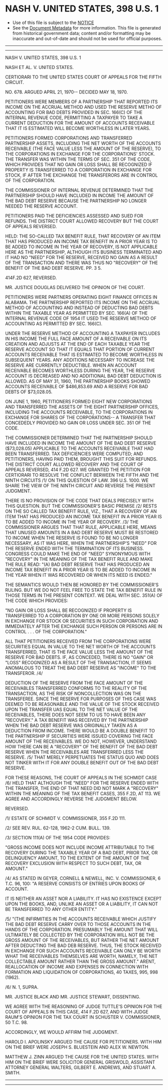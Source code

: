 ---
---

# NASH V. UNITED STATES, 398 U.S. 1

* Use of this file is subject to the [NOTICE](https://github.com/publicdocs/notice/blob/master/NOTICE)
* See the [Document Metadata](../../../) for more information.
  This file is generated from historical government data; content and/or formatting may be inaccurate and out-of-date and should not be used for official purposes.

----------
----------

NASH V. UNITED STATES, 398 U.S. 1

NASH ET AL. V. UNITED STATES.

CERTIORARI TO THE UNITED STATES COURT OF APPEALS FOR THE FIFTH CIRCUIT.

NO. 678.  ARGUED APRIL 21, 1970-- DECIDED MAY 18, 1970.

PETITIONERS WERE MEMBERS OF A PARTNERSHIP THAT REPORTED ITS INCOME ON THE ACCRUAL METHOD AND USED THE RESERVE METHO OF ACCOUNTING FOR BAD DEBTS PROVIDED IN SEC. 166(C) OF THE INTERNAL REVENUE CODE, PERMITTING A TAXPAYER TO TAKE A CURRENT DEDUCTION FOR THE AMOUNT OF ACCOUNTS RECEIVABLE THAT IT IS ESTIMATED WILL BECOME WORTHLESS IN LATER YEARS.

PETITIONERS FORMED CORPORATIONS AND TRANSFERRED PARTNERSHIP ASSETS, INCLUDING THE NET WORTH OF THE ACCOUNTS RECEIVABLE (THE FACE VALUE LESS THE AMOUNT OF THE RESERVE), TO THE CORPORATIONS IN EXCHANGE FOR THE CORPORATIONS' STOCK.  THE TRANSFER WAS WITHIN THE TERMS OF SEC. 351 OF THE CODE, WHICH PROVIDES THAT NO GAIN OR LOSS SHALL BE RECOGNIZED IF PROPERTY IS TRANSFERRED TO A CORPORATION IN EXCHANGE FOR STOCK, IF AFTER THE EXCHANGE THE TRANSFERORS ARE IN CONTROL OF THE CORPORATION.

THE COMMISSIONER OF INTERNAL REVENUE DETERMINED THAT THE PARTNERSHIP SHOULD HAVE INCLUDED IN INCOME THE AMOUNT OF THE BAD DEBT RESERVE BECAUSE THE PARTNERSHIP NO LONGER NEEDED THE RESERVE ACCOUNT.

PETITIONERS PAID THE DEFICIENCIES ASSESSED AND SUED FOR REFUNDS.  THE DISTRICT COURT ALLOWED RECOVERY BUT THE COURT OF APPEALS REVERSED.

HELD:  THE SO-CALLED TAX BENEFIT RULE, THAT RECOVERY OF AN ITEM THAT HAS PRODUCED AN INCOME TAX BENEFIT IN A PRIOR YEAR IS TO BE ADDED TO INCOME IN THE YEAR OF RECOVERY, IS NOT APPLICABLE HERE AS THE PARTNERSHIP, ALTHOUGH ITS BUSINESS TERMINATED AND IT HAD NO "NEED" FOR THE RESERVE, RECEIVED NO GAIN AS A RESULT OF THE TRANSACTION AND THERE WAS THUS NO "RECOVERY" OF THE BENEFIT OF THE BAD DEBT RESERVE.  PP. 3 5.

414F.2D 627, REVERSED.

MR. JUSTICE DOUGLAS DELIVERED THE OPINION OF THE COURT.

PETITIONERS WERE PARTNERS OPERATING EIGHT FINANCE OFFICES IN ALABAMA.  THE PARTNERSHIP REPORTED ITS INCOME ON THE ACCRUAL METHOD OF ACCOUNTING AND INSTEAD OF DEDUCTING BAD DEBTS WITHIN THE TAXABLE YEAR AS PERMITTED BY SEC. 166(A) OF THE INTERNAL REVENUE CODE OF 1954 IT USED THE RESERVE METHOD OF ACCOUNTING AS PERMITTED BY SEC. 166(C).

UNDER THE RESERVE METHOD OF ACCOUNTING A TAXPAYER INCLUDES IN HIS INCOME THE FULL FACE AMOUNT OF A RECEIVABLE ON ITS CREATION AND ADJUSTS AT THE END OF EACH TAXABLE YEAR THE RESERVE ACCOUNT SO THAT IT EQUALS THAT PORTION OF CURRENT ACCOUNTS RECEIVABLE THAT IS ESTIMATED TO BECOME WORTHLESS IN SUBSEQUENT YEARS.  ANY ADDITIONS NECESSARY TO INCREASE THE RESERVE ARE CURRENTLY DEDUCTIBLE.  WHEN AN ACCOUNT RECEIVABLE BECOMES WORTHLESS DURING THE YEAR, THE RESERVE ACCOUNT IS DECREASED AND NO ADDITIONAL BAD DEBT DEDUCTION IS ALLOWED.  AS OF MAY 31, 1960, THE PARTNERSHIP BOOKS SHOWED ACCOUNTS RECEIVABLE OF $486,853.69 AND A RESERVE FOR BAD DEBTS OF $73,028.05.

ON JUNE 1, 1960, PETITIONERS FORMED EIGHT NEW CORPORATIONS AND TRANSFERRED THE ASSETS OF THE EIGHT PARTNERSHIP OFFICES, INCLUDING THE ACCOUNTS RECEIVABLE, TO THE CORPORATIONS IN EXCHANGE FOR SHARES OF THE CORPORATIONS-- A TRANSFER THAT CONCEDEDLY PROVIDED NO GAIN OR LOSS UNDER SEC. 351 OF THE CODE.

THE COMMISSIONER DETERMINED THAT THE PARTNERSHIP SHOULD HAVE INCLUDED IN INCOME THE AMOUNT OF THE BAD DEBT RESERVE ($73,028.05) APPLICABLE TO THE ACCOUNTS RECEIVABLE THAT HAD BEEN TRANSFERRED.  TAX DEFICIENCIES WERE COMPUTED; AND PETITIONERS, HAVING PAID THEM, BROUGHT THIS SUIT FOR REFUNDS.  THE DISTRICT COURT ALLOWED RECOVERY AND THE COURT OF APPEALS REVERSED, 414 F.2D 627.  WE GRANTED THE PETITION FOR CERTIORARI TO RESOLVE THE CONFLICT BERWEEN THE FIFTH AND THE NINTH CIRCUITS /1/  ON THIS QUESTION OF LAW.  396 U.S. 1000.  WE SHARE THE VIEW OF THE NINTH CIRCUIT AND REVERSE THE PRESENT JUDGMENT.

THERE IS NO PROVISION OF THE CODE THAT DEALS PRECISELY WITH THIS QUESTION.  BUT THE COMMISSIONER'S BASIC PREMISE /2/  RESTS ON THE SO CALLED TAX BENEFIT RULE, VIZ., THAT A RECOVERY OF AN ITEM THAT HAS PRODUCED AN INCOME TAX BENEFIT IN A PRIOR YEAR IS TO BE ADDED TO INCOME IN THE YEAR OF RECOVERY.  /3/  THE COMMISSIONER ARGUES THAT THAT RULE, APPLICABLE HERE, MEANS THAT UNUSED AMOUNTS IN A BAD DEBT RESERVE MUST BE RESTORED TO INCOME WHEN THE RESERVE IS FOUND TO BE NO LONGER NECESSARY, AS IT WAS HERE, WHEN THE PARTNERSHIP'S "NEED" FOR THE RESERVE ENDED WITH THE TERMINATION OF ITS BUSINESS.  CONGRESS COULD MAKE THE END OF "NEED" SYNONYMOUS WITH "RECOVERY" IN THE MEANING OF THE TAX BENEFIT RULE AND MAKE THE RULE READ:  "(A) BAD DEBT RESERVE THAT HAS PRODUCED AN INCOME TAX BENEFIT IN A PRIOR YEAR IS TO BE ADDED TO INCOME IN THE YEAR WHEN IT WAS RECOVERED OR WHEN ITS NEED IS ENDED."

THE SEMANTICS WOULD THEN BE HONORED BY THE COMMISSIONER'S RULING.  BUT WE DO NOT FEEL FREE TO STATE THE TAX BENEFIT RULE IN THOSE TERMS IN THE PRESENT CONTEXT.  WE DEAL WITH SEC. 351(A) OF THE CODE WHICH PROVIDES:

"NO GAIN OR LOSS SHALL BE RECOGNIZED IF PROPERTY IS TRANSFERRED TO A CORPORATION BY ONE OR MORE PERSONS SOLELY IN EXCHANGE FOR STOCK OR SECURITIES IN SUCH CORPORATION AND IMMEDIATELY AFTER THE EXCHANGE SUCH PERSON OR PERSONS ARE IN CONTROL . . . OF THE CORPORATION."

ALL THAT PETITIONERS RECEIVED FROM THE CORPORATIONS WERE SECURITIES EQUAL IN VALUE TO THE NET WORTH OF THE ACCOUNTS TRANSFERRED, THAT IS THE FACE VALUE LESS THE AMOUNT OF THE RESERVE FOR BAD DEBTS.  IF, AS CONCEDED, THERE IS NO "GAIN" OR "LOSS" RECOGNIZED AS A RESULT OF THE TRANSACTION, IT SEEMS ANOMALOUS TO TREAT THE BAD DEBT RESERVE AS "INCOME" TO THE TRANSFEROR.  /4/

DEDUCTION OF THE RESERVE FROM THE FACE AMOUNT OF THE RECEIVABLES TRANSFERRED CONFORMS TO THE REALITY OF THE TRANSACTION, AS THE RISK OF NONCOLLECTION WAS ON THE TRANSFEREE.  SINCE THE RESERVE FOR PURPOSES OF THIS CASE WAS DEEMED TO BE REASONABLE AND THE VALUE OF THE STOCK RECEIVED UPON THE TRANSFER UAS EQUAL TO THE NET VALUE OF THE RECEIVABLES, THERE DOES NOT SEEM TO US TO HAVE BEEN ANY "RECOVERY."  A TAX BENEFIT WAS RECEIVED BY THE PARTNERSHIP WHEN THE BAD DEBT RESERVE WAS ORIGINALLY TAKEN AS A DEDUCTION FROM INCOME.  THERE WOULD BE A DOUBLE BENEFIT TO THE PARTNERSHIP IF SECURITIES WERE ISSUED COVERING THE FACE AMOUNT OF THE RECEIVABLES.  WE DO NOT, HOWEVER, UNDERSTAND HOW THERE CAN BE A "RECOVERY" OF THE BENEFIT OF THE BAD DEBT RESERVE WHEN THE RECEIVABLES ARE TRANSFERRED LESS THE RESERVE.  /5/  THAT MERELY PERPETUATES THE STATUS QUO AND DOES NOT TINKER WITH IT FOR ANY DOUBLE BENEFIT OUT OF THE BAD DEBT RESERVE.

FOR THESE REASONS, THE COURT OF APPEALS IN THE SCHMIDT CASE /6/ HELD THAT ALTHOUGH THE "NEED" FOR THE RESERVE ENDED WITH THE TRANSFER, THE END OF THAT NEED DID NOT MARK A "RECOVERY" WITHIN THE MEANING OF THE TAX BENEFIT CASES, 355 F.2D, AT 113.  WE AGREE AND ACCORDINGLY REVERSE THE JUDGMENT BELOW.

REVERSED.

/1/  ESTATE OF SCHMIDT V. COMMISSIONER, 355 F.2D 111.

/2/  SEE REV. RUL. 62-128, 1962-2 CUM. BULL.  139.

/3/  SECTION 111(A) OF THE 1954 CODE PROVIDES:

"GROSS INCOME DOES NOT INCLUDE INCOME ATTRIBUTABLE TO THE RECOVERY DURING THE TAXABLE YEAR OF A BAD DEBT, PRIOR TAX, OR DELINQUENCY AMOUNT, TO THE EXTENT OF THE AMOUNT OF THE RECOVERY EXCLUSION WITH RESPECT TO SUCH DEBT, TAX, OR AMOUNT."

/4/  AS STATED IN GEYER, CORNELL & NEWELL, INC. V. COMMISSIONER, 6 T.C. 96, 100:  "A RESERVE CONSISTS OF ENTRIES UPON BOOKS OF ACCOUNT.

IT IS NEITHER AN ASSET NOR A LIABILITY.  IT HAS NO EXISTENCE EXCEPT UPON THE BOOKS, AND, UNLIKE AN ASSET OR A LIABILITY, IT CAN NOT BE TRANSFERRED TO ANY OTHER ENTITY."

/5/  "(THE INFIRMITIES IN THE ACCOUNTS RECEIVABLE WHICH JUSTIFY THE BAD DEBT RESERVE CARRY OVER TO THOSE ACCOUNTS IN THE HANDS OF THE CORPORATION.  PRESUMABLY THE AMOUNT THAT WILL ULTIMATELY BE COLLECTED BY THE CORPORATION WILL NOT BE THE GROSS AMOUNT OF THE RECEIVABLES, BUT RATHER THE NET AMOUNT AFTER DEDUCTING THE BAD DEB RESERVE.  THUS, THE STOCK RECEIVED IN EXCHANGE FOR SUCH ACCOUNTS RECEIVABLE CAN ONLY BE WORTH WHAT THE RECEIVABLES THEMSELVES ARE WORTH, NAMELY, THE NET COLLECTABLE AMOUNT RATHER THAN THE GROSS AMOUNT."  ARENT, REALLOCATION OF INCOME AND EXPENSES IN CONNECTION WITH FORMATION AND LIQUIDATION OF CORPORATIONS, 40 TAXES, 995, 998 (1962).

/6/  N. 1, SUPRA.

MR. JUSTICE BLACK AND MR. JUSTICE STEWART, DISSENTING.

WE AGREE WITH THE REASONING OF JUDGE TUTTLE'S OPINION FOR THE COURT OF APPEALS IN THIS CASE, 414 F.2D 627, AND WITH JUDGE RAUM'S OPINION FOR THE TAX COURT IN SCHUSTER V. COMMISSIONER, 50 T.C. 98.

ACCORDINGLY, WE WOULD AFFIRM THE JUDGMENT.

HAROLD I. APOLINSKY ARGUED THE CAUSE FOR PETITIONERS.  WITH HIM ON THE BRIEF WERE JOSEPH S. BLUESTEIN AND ALEX W. NEWTON.

MATTHEW J. ZINN ARGUED THE CAUSE FOR THE UNITED STATES.  WITH HIM ON THE BRIEF WERE SOLICITOR GENERAL GRISWOLD, ASSISTANT ATTORNEY GENERAL WALTERS, GILBERT E. ANDREWS, AND STUART A. SMITH.


----------
----------

